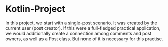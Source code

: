 # Kotlin-Project
In this project, we start with a single-post scenario. It was created by the current user (post creator). If this were a full-fledged practical application, we would additionally create a connection among comments and post owners, as well as a Post class. But none of it is necessary for this practise.
